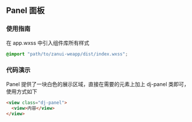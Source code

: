 ## Panel 面板

### 使用指南
在 app.wxss 中引入组件库所有样式
```css
@import "path/to/zanui-weapp/dist/index.wxss";
```

### 代码演示
Panel 提供了一块白色的展示区域，直接在需要的元素上加上 dj-panel 类即可，使用方式如下
```html
<view class="dj-panel">
  <view>内容</view>
</view>
```
